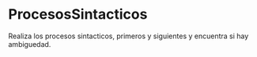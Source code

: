 # ProcesosSintacticos
Realiza los procesos sintacticos, primeros y siguientes y encuentra si hay ambiguedad.
